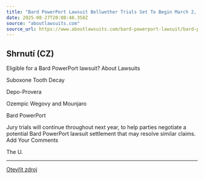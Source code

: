 ```yaml
---
title: "Bard PowerPort Lawsuit Bellwether Trials Set To Begin March 2, 2026"
date: 2025-08-27T20:08:48.358Z
source: "aboutlawsuits.com"
source_url: https://www.aboutlawsuits.com/bard-powerport-lawsuit/bard-powerport-lawsuit-bellwether-trials-march-2-2026/
---
```


## Shrnutí (CZ)
Eligible for a Bard PowerPort lawsuit? About Lawsuits

Suboxone Tooth Decay

Depo-Provera

Ozempic Wegovy and Mounjaro

Bard PowerPort

Jury trials will continue throughout next year, to help parties negotiate a potential Bard PowerPort lawsuit settlement that may resolve similar claims. Add Your Comments

The U.

---

[Otevřít zdroj](https://www.aboutlawsuits.com/bard-powerport-lawsuit/bard-powerport-lawsuit-bellwether-trials-march-2-2026/)
